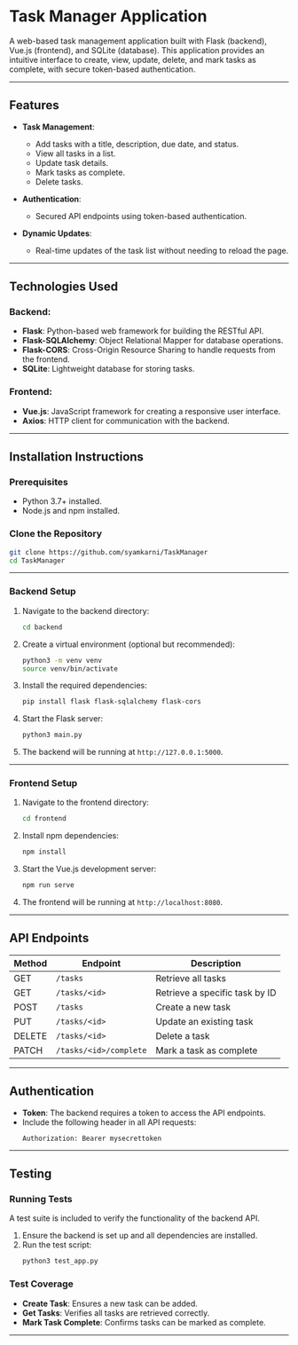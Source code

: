 # Task Manager Application

A web-based task management application built with Flask (backend), Vue.js (frontend), and SQLite (database). This application provides an intuitive interface to create, view, update, delete, and mark tasks as complete, with secure token-based authentication.

---

## Features

- **Task Management**:
  - Add tasks with a title, description, due date, and status.
  - View all tasks in a list.
  - Update task details.
  - Mark tasks as complete.
  - Delete tasks.

- **Authentication**:
  - Secured API endpoints using token-based authentication.

- **Dynamic Updates**:
  - Real-time updates of the task list without needing to reload the page.

---

## Technologies Used

### Backend:
- **Flask**: Python-based web framework for building the RESTful API.
- **Flask-SQLAlchemy**: Object Relational Mapper for database operations.
- **Flask-CORS**: Cross-Origin Resource Sharing to handle requests from the frontend.
- **SQLite**: Lightweight database for storing tasks.

### Frontend:
- **Vue.js**: JavaScript framework for creating a responsive user interface.
- **Axios**: HTTP client for communication with the backend.

---

## Installation Instructions

### Prerequisites
- Python 3.7+ installed.
- Node.js and npm installed.

### Clone the Repository
```bash
git clone https://github.com/syamkarni/TaskManager
cd TaskManager

```
---

### Backend Setup
1. Navigate to the backend directory:
   ```bash
   cd backend
   ```
2. Create a virtual environment (optional but recommended):
   ```bash
   python3 -m venv venv
   source venv/bin/activate
   ```
3. Install the required dependencies:
   ```bash
   pip install flask flask-sqlalchemy flask-cors
   ```
4. Start the Flask server:
   ```bash
   python3 main.py
   ```
5. The backend will be running at `http://127.0.0.1:5000`.

---

### Frontend Setup
1. Navigate to the frontend directory:
   ```bash
   cd frontend
   ```
2. Install npm dependencies:
   ```bash
   npm install
   ```
3. Start the Vue.js development server:
   ```bash
   npm run serve
   ```
4. The frontend will be running at `http://localhost:8080`.

---

## API Endpoints

| Method | Endpoint                | Description                |
|--------|-------------------------|----------------------------|
| GET    | `/tasks`                | Retrieve all tasks         |
| GET    | `/tasks/<id>`           | Retrieve a specific task by ID |
| POST   | `/tasks`                | Create a new task          |
| PUT    | `/tasks/<id>`           | Update an existing task    |
| DELETE | `/tasks/<id>`           | Delete a task              |
| PATCH  | `/tasks/<id>/complete`  | Mark a task as complete    |

---

## Authentication

- **Token**: The backend requires a token to access the API endpoints.
- Include the following header in all API requests:
  ```plaintext
  Authorization: Bearer mysecrettoken
  ```

---

## Testing

### Running Tests
A test suite is included to verify the functionality of the backend API.

1. Ensure the backend is set up and all dependencies are installed.
2. Run the test script:
   ```bash
   python3 test_app.py
   ```



### Test Coverage
- **Create Task**: Ensures a new task can be added.
- **Get Tasks**: Verifies all tasks are retrieved correctly.
- **Mark Task Complete**: Confirms tasks can be marked as complete.

---